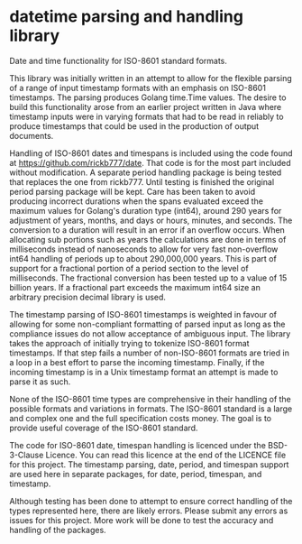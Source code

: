 # datetime parsing and handling library

Date and time functionality for ISO-8601 standard formats.

This library was initially written in an attempt to allow for the flexible
parsing of a range of input timestamp formats with an emphasis on ISO-8601
timestamps. The parsing produces Golang time.Time values. The desire to build
this functionality arose from an earlier project written in Java where timestamp
inputs were in varying formats that had to be read in reliably to produce
timestamps that could be used in the production of output documents.

Handling of ISO-8601 dates and timespans is included using the code found at
https://github.com/rickb777/date. That code is for the most part included
without modification. A separate period handling package is being tested that
replaces the one from rickb777. Until testing is finished the original period
parsing package will be kept. Care has been taken to avoid producing incorrect
durations when the spans evaluated exceed the maximum values for Golang's
duration type (int64), around 290 years for adjustment of years, months, and
days or hours, minutes, and seconds. The conversion to a duration will result in
an error if an overflow occurs. When allocating sub portions such as years the
calculations are done in terms of milliseconds instead of nanoseconds to allow
for very fast non-overflow int64 handling of periods up to about 290,000,000
years.  This is part of support for a fractional portion of a period section to
the level of milliseconds. The fractional conversion has been tested up to a
value of 15 billion years. If a fractional part exceeds the maximum int64 size
an arbitrary precision decimal library is used.

The timestamp parsing of ISO-8601 timestamps is weighted in favour of allowing
for some non-compliant formatting of parsed input as long as the compliance
issues do not allow acceptance of ambiguous input. The library takes the
approach of initially trying to tokenize ISO-8601 format timestamps. If that
step fails a number of non-ISO-8601 formats are tried in a loop in a best effort
to parse the incoming timestamp. Finally, if the incoming timestamp is in a Unix
timestamp format an attempt is made to parse it as such.

None of the ISO-8601 time types are comprehensive in their handling of the
possible formats and variations in formats. The ISO-8601 standard is a large and
complex one and the full specification costs money. The goal is to provide
useful coverage of the ISO-8601 standard.

The code for ISO-8601 date, timespan handling is licenced under the BSD-3-Clause
Licence. You can read this licence at the end of the LICENCE file for this
project. The timestamp parsing, date, period, and timespan support are used here
in separate packages, for date, period, timespan, and timestamp.

Although testing has been done to attempt to ensure correct handling of the
types represented here, there are likely errors. Please submit any errors as
issues for this project. More work will be done to test the accuracy and
handling of the packages.
